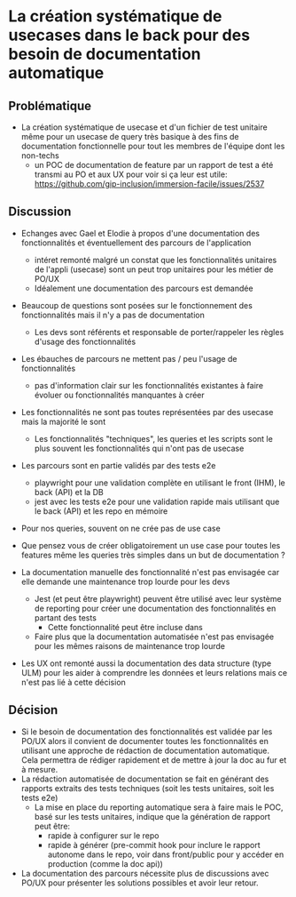 # La création systématique de usecases dans le back pour des besoin de documentation automatique

## Problématique

- La création systématique de usecase et d'un fichier de test unitaire même pour un usecase de query très basique à des fins de documentation fonctionnelle pour tout les membres de l'équipe dont les non-techs
  - un POC de documentation de feature par un rapport de test a été transmi au PO et aux UX pour voir si ça leur est utile: https://github.com/gip-inclusion/immersion-facile/issues/2537

## Discussion

- Echanges avec Gael et Elodie à propos d'une documentation des fonctionnalités et éventuellement des parcours de l'application
  - intéret remonté malgré un constat que les fonctionnalités unitaires de l'appli (usecase) sont un peut trop unitaires pour les métier de PO/UX
  - Idéalement une documentation des parcours est demandée
- Beaucoup de questions sont posées sur le fonctionnement des fonctionnalités mais il n'y a pas de documentation
  - Les devs sont référents et responsable de porter/rappeler les règles d'usage des fonctionnalités
- Les ébauches de parcours ne mettent pas / peu l'usage de fonctionnalités
  - pas d'information clair sur les fonctionnalités existantes à faire évoluer ou fonctionnalités manquantes à créer
- Les fonctionnalités ne sont pas toutes représentées par des usecase mais la majorité le sont
  - Les fonctionnalités "techniques", les queries et les scripts sont le plus souvent les fonctionnalités qui n'ont pas de usecase
- Les parcours sont en partie validés par des tests e2e
  - playwright pour une validation complète en utilisant le front (IHM), le back (API) et la DB
  - jest avec les tests e2e pour une validation rapide mais utilisant que le back (API) et les repo en mémoire
- Pour nos queries, souvent on ne crée pas de use case
- Que pensez vous de créer obligatoirement un use case pour toutes les features
  même les queries très simples dans un but de documentation ?
- La documentation manuelle des fonctionnalité n'est pas envisagée car elle demande une maintenance trop lourde pour les devs
  - Jest (et peut être playwright) peuvent être utilisé avec leur système de reporting pour créer une documentation des fonctionnalités en partant des tests
    - Cette fonctionnalité peut être incluse dans 
  - Faire plus que la documentation automatisée n'est pas envisagée pour les mêmes raisons de maintenance trop lourde

- Les UX ont remonté aussi la documentation des data structure (type ULM) pour les aider à comprendre les données et leurs relations mais ce n'est pas lié à cette décision

## Décision


- Si le besoin de documentation des fonctionnalités est validée par les PO/UX alors il convient de documenter toutes les fonctionnalités en utilisant une approche de rédaction de documentation automatique. Cela permettra de rédiger rapidement et de mettre à jour la doc au fur et à mesure.
- La rédaction automatisée de documentation se fait en générant des rapports extraits des tests techniques (soit les tests unitaires, soit les tests e2e)
  - La mise en place du reporting automatique sera à faire mais le POC, basé sur les tests unitaires, indique que la génération de rapport peut être:
    - rapide à configurer sur le repo
    - rapide à générer (pre-commit hook pour inclure le rapport autonome dans le repo, voir dans front/public pour y accéder en production (comme la doc api))
- La documentation des parcours nécessite plus de discussions avec PO/UX pour présenter les solutions possibles et avoir leur retour.

